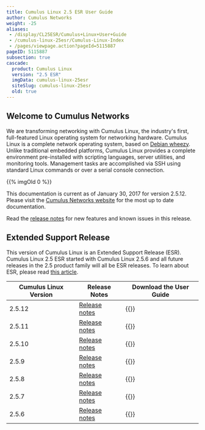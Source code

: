 ```yaml
---
title: Cumulus Linux 2.5 ESR User Guide
author: Cumulus Networks
weight: -25
aliases:
 - /display/CL25ESR/Cumulus+Linux+User+Guide
 - /cumulus-linux-25esr/Cumulus-Linux-Index
 - /pages/viewpage.action?pageId=5115887
pageID: 5115887
subsection: true
cascade:
  product: Cumulus Linux
  version: "2.5 ESR"
  imgData: cumulus-linux-25esr
  siteSlug: cumulus-linux-25esr
  old: true
---
```

## Welcome to Cumulus Networks

We are transforming networking with Cumulus Linux, the industry's first,
full-featured Linux operating system for networking hardware. Cumulus
Linux is a complete network operating system, based on 
[Debian wheezy](http://www.debian.org/releases/wheezy/). Unlike traditional
embedded platforms, Cumulus Linux provides a complete environment
pre-installed with scripting languages, server utilities, and monitoring
tools. Management tasks are accomplished via SSH using standard Linux
commands or over a serial console connection.

{{% imgOld 0 %}}

This documentation is current as of January 30, 2017 for version 2.5.12.
Please visit the [Cumulus Networks website](http://docs.cumulusnetworks.com) for the most up to date
documentation.

Read the [release notes](https://support.cumulusnetworks.com/hc/en-us/articles/223501348)
for new features and known issues in this release.

## Extended Support Release

This version of Cumulus Linux is an Extended Support Release (ESR).
Cumulus Linux 2.5 ESR started with Cumulus Linux 2.5.6 and all future
releases in the 2.5 product family will all be ESR releases. To learn
about ESR, please read 
[this article](https://support.cumulusnetworks.com/hc/en-us/articles/217132357).

| Cumulus Linux Version | Release Notes                             | Download the User Guide     |
| --------------------- | ----------------------------------------- | --------------------------- |
| 2.5.12                | [Release notes](https://support.cumulusnetworks.com/hc/en-us/articles/115001896847) | {{<exlink url="https://drive.google.com/file/d/1U1lmOh1D7ghpQyVwgp6W8McKmNJ0iWPh/view?usp=sharing" text="2.5.12 PDF">}} |
| 2.5.11                | [Release notes](https://support.cumulusnetworks.com/hc/en-us/articles/235460667)    | {{<exlink url="https://drive.google.com/file/d/1gK4Jw94ZETriJcOwM0jzj776HLPv2G_N/view?usp=sharing" text="2.5.11 PDF">}} |
| 2.5.10                | [Release notes](https://support.cumulusnetworks.com/hc/en-us/articles/223501348)    | {{<exlink url="https://drive.google.com/file/d/16c7Usq4nWTszxVx3-UKaIdOtsNpLMUh-/view?usp=sharing" text="2.5.10 PDF">}} |
| 2.5.9                 | [Release notes](https://support.cumulusnetworks.com/hc/en-us/articles/222274627)    | {{<exlink url="https://drive.google.com/file/d/1ljTDU24nXo1ZskAnkUTc8psZaiYDx1pl/view?usp=sharing" text="2.5.9 PDF">}}
| 2.5.8                 | [Release notes](https://support.cumulusnetworks.com/hc/en-us/articles/219822308)    | {{<exlink url="https://drive.google.com/file/d/1W52-3r6w26K_lNX6Nv_NsoVSYB4VJgmp/view?usp=sharing" text="2.5.8 PDF">}} |
| 2.5.7                 | [Release notes](https://support.cumulusnetworks.com/hc/en-us/articles/217997967)    | {{<exlink url="https://drive.google.com/file/d/1imnGaVF0S_1Bw2VyGCFEt41FeF6cxR-k/view?usp=sharing" text="2.5.7 PDF">}} |
| 2.5.6                 | [Release notes](https://support.cumulusnetworks.com/hc/en-us/articles/216018818)    | {{<exlink url="https://drive.google.com/file/d/1JqnQurBiDtucSjAZ2N5pLsNykaZx0cyE/view?usp=sharing" text="2.5.6 PDF">}} |
